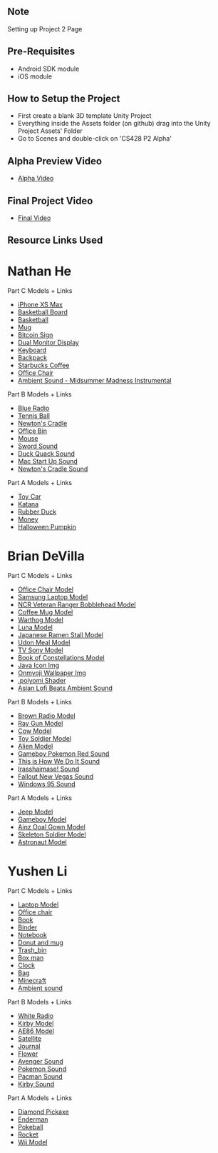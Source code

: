 ## Note
Setting up Project 2 Page

## Pre-Requisites
* Android SDK module
* iOS module

## How to Setup the Project
* First create a blank 3D template Unity Project 
* Everything inside the Assets folder (on github) drag into the Unity Project Assets' Folder
* Go to Scenes and double-click on 'CS428 P2 Alpha'

## Alpha Preview Video
* [Alpha Video](https://www.youtube.com/watch?v=D2FkA_nrEeQ)
## Final Project Video
* [Final Video](https://youtu.be/Na54z8jy6jg)
## Resource Links Used

# Nathan He
  Part C Models + Links
  * [iPhone XS Max](https://sketchfab.com/3d-models/apple-iphone-xs-max-08e76b5bd30847f6a23d4748b85ef62b)
  * [Basketball Board](https://sketchfab.com/3d-models/basketball-table-5eee9d9172dd4738adc6a1916f53eb1f)
  * [Basketball](https://sketchfab.com/3d-models/basketball-19f76a0df81747369acf46406b36afa6)
  * [Mug](https://sketchfab.com/3d-models/mug-gavron-879fca104c404b18b98ed745fd1e6629)
  * [Bitcoin Sign](https://sketchfab.com/3d-models/bitcoin-cash-mesh-fbx-135a24271b9c4846a46e2943e6860a37)
  * [Dual Monitor Display](https://sketchfab.com/3d-models/monitor-screen-display-5f698816ef9f4a39b63601baa8f6ea29)
  * [Keyboard](https://sketchfab.com/3d-models/keyboard-7e293011e8de4137bbb27dcbe1eaa26f)
  * [Backpack](https://sketchfab.com/3d-models/backpack-b9e73f29c3c54b06870cddc6ae4bf03b)
  * [Starbucks Coffee](https://sketchfab.com/3d-models/starbucks-grande-coffee-cup-caution-hot-adf1013df0d24037a506cd9708ddbc28)
  * [Office Chair](https://sketchfab.com/3d-models/office-chair-f4c3a936dae745e08405cf2fd820b89c)
  * [Ambient Sound - Midsummer Madness Instrumental](https://www.youtube.com/watch?v=lLLwAwNH5Gk)
  
  Part B Models + Links
  * [Blue Radio](https://sketchfab.com/3d-models/radio-abc4f19e438c4fc282b994f64efa7ee8)
  * [Tennis Ball](https://sketchfab.com/3d-models/tennis-ball-edc344dcc65440ea97b5eae84f1957a4)
  * [Newton's Cradle](https://sketchfab.com/3d-models/newton-craddle-64e2753a06b941408feaf1e012329bb9)
  * [Office Bin](https://sketchfab.com/3d-models/office-bin-bb540fc9fcb04a5aa13a5d9b72918f8f)
  * [Mouse](https://sketchfab.com/3d-models/mouse-3eaaf9f9b08242f193be433a6128c003)
  * [Sword Sound](https://www.youtube.com/watch?v=BQV5rbBMjCQ)
  * [Duck Quack Sound](https://www.youtube.com/watch?v=aqCxlxclyzo)
  * [Mac Start Up Sound](https://www.youtube.com/watch?v=XZ1mpI01evk)
  * [Newton's Cradle Sound](https://www.youtube.com/watch?v=cbeCceyORCA)
  
  Part A Models + Links
  * [Toy Car](https://sketchfab.com/3d-models/samosval-2bdf333eccd1448aaeb601f88f77e0f4)
  * [Katana](https://sketchfab.com/3d-models/katana-5bc192b777544d58a185845ed495597f)
  * [Rubber Duck](https://sketchfab.com/3d-models/rubber-duck-a84cecb600c04eeba60d02f99b8b154b)
  * [Money](https://sketchfab.com/3d-models/wad-2c21f18251184d5091f7f03b429834ba)
  * [Halloween Pumpkin](https://sketchfab.com/3d-models/halloween-pumpkin-abb8d12f13b44c6686628abde758bf1a)

# Brian DeVilla
  Part C Models + Links
  * [Office Chair Model](https://sketchfab.com/3d-models/office-chair-db03012c3c484314a480b4137da8eb30)
  * [Samsung Laptop Model](https://sketchfab.com/3d-models/samsung-series-9-notebook-1768-2163e14e9b8c427698e8aa80923a6241)
  * [NCR Veteran Ranger Bobblehead Model](https://sketchfab.com/3d-models/ncr-veteran-ranger-bobblehead-1b47d75b4e5a4548b5cb41aae45f8dcd)
  * [Coffee Mug Model](https://sketchfab.com/3d-models/coffee-mug-6c95897de04143aeb5c75b7630707d27)
  * [Warthog Model](https://sketchfab.com/3d-models/warthog-a38b24f2ab634a8bb18278f5d535f246)
  * [Luna Model](https://sketchfab.com/3d-models/luna-f66b9083ce294d29b5c5c6cdbb90eaa3)
  * [Japanese Ramen Stall Model](https://sketchfab.com/3d-models/japanese-ramen-stall-2e3ea2a141324c29be0a20d3bfe0c90d)
  * [Udon Meal Model](https://sketchfab.com/3d-models/udon-meal-aeadafce557445df8d852109f2794f6a)
  * [TV Sony Model](https://sketchfab.com/3d-models/tv-sony-bravia-kdl-40re353-free-1daed79d27b644f7845dfbb9e5f20ce3)
  * [Book of Constellations Model](https://sketchfab.com/3d-models/book-of-constellations-228c3ccd5b43497ea3f649d0b9e076bc)
  * [Java Icon Img](https://www.pinclipart.com/pindetail/iJmJRJ_vector-steam-java-developer-java-icon-png-clipart/)
  * [Onmyoji Wallpaper Img](https://www.deviantart.com/asml30/art/Onmyoji-night-walk-721801123)
  * [.poiyomi Shader](https://github.com/poiyomi/PoiyomiToonShader/releases)
  * [Asian Lofi Beats Ambient Sound](https://www.youtube.com/watch?v=w5vro7IygOc)
  
  Part B Models + Links
  * [Brown Radio Model](https://sketchfab.com/3d-models/1938-delco-radio-434c8654f5784119bba5bcc8041ecffc)
  * [Ray Gun Model](https://sketchfab.com/3d-models/pilim-week-challenge-multy-purpose-raygun-low-ca58587e09c94b7cb55ec4f0c1b5461f)
  * [Cow Model](https://sketchfab.com/3d-models/cow-1703672ed68f417698ea017af3066d61)
  * [Toy Soldier Model](https://sketchfab.com/3d-models/toy-soldier-cacf0d85cfb2460294da4778a36760e3)
  * [Alien Model](https://sketchfab.com/3d-models/alien-fanart-09cc528fe20e43d4a0b0f68e66125984)
  * [Gameboy Pokemon Red Sound](https://www.youtube.com/watch?v=2QeiH70AUU4)
  * [This is How We Do It Sound](https://www.youtube.com/watch?v=-pA5UqCL-V4)
  * [Irasshaimase! Sound](https://www.youtube.com/watch?v=HPg0WmDlcoU)
  * [Fallout New Vegas Sound](https://www.youtube.com/watch?v=rKAk6smXcwg)
  * [Windows 95 Sound](https://www.youtube.com/watch?v=miZHa7ZC6Z0)
  
  Part A Models + Links
  * [Jeep Model](https://sketchfab.com/3d-models/jeep-willys-50fae79d1fcf48bcb5e2b453c2deef13)
  * [Gameboy Model](https://sketchfab.com/3d-models/gameboy-pokemon-1hourchallenge-0f2b0ce9c5c44499b2f00c128b3e36b9)
  * [Ainz Ooal Gown Model](https://sketchfab.com/3d-models/ainz-ooal-gown-e62df306954144fbb613c6fc3b04e682)
  * [Skeleton Soldier Model](https://sketchfab.com/3d-models/skeleton-soldier-4517255f15d04a918653c67685cec645)
  * [Astronaut Model](https://sketchfab.com/3d-models/astronaut-720532dec35a47799efe33bcf62fb393)
    
# Yushen Li
  Part C Models + Links
  * [Laptop Model](https://sketchfab.com/3d-models/laptop-d7459b8ceaab4ce09230cee0b85b5e4b)
  * [Office chair](https://sketchfab.com/3d-models/office-chair-41973aa1808d4a13b84c24497fc77c63)
  * [Book](https://sketchfab.com/3d-models/the-history-of-the-future-book-22014d859c184f678b9807ea78f67cbe)
  * [Binder](https://sketchfab.com/3d-models/ring-binder-a0026e7d1b244b9a9223daf4223c9372)
  * [Notebook](https://sketchfab.com/3d-models/roselle-composition-book-639955874f824bc381702faf7684d779)
  * [Donut and mug](https://sketchfab.com/3d-models/donuts-mug-and-plate-f07ce427ea264de18310d4d848b37c6e)
  * [Trash_bin](https://sketchfab.com/3d-models/abstract-trashcan-283b042d65ac472aab0d389193eba8c1)
  * [Box man](https://sketchfab.com/3d-models/box-man-c787cace300e486eb3cd740235aa0f6a)
  * [Clock](https://sketchfab.com/3d-models/clock-5d51a5e31ee84792a18046a2a8df8bdd)
  * [Bag](https://sketchfab.com/3d-models/backpack-5655596f9efe47deb09df57a79b44e04)
  * [Minecraft](https://yt3.ggpht.com/OeKifShqjcWxXdeS6P51ycERvoN_pPSgyD8Rp88QWo99loSZQrBD1LRP4QzLOa9PS-d8y66Y8Bo=s900-c-k-c0xffffffff-no-rj-mo)
  * [Ambient sound](https://www.youtube.com/watch?v=_0lQw595WiQ)
  
  Part B Models + Links
  * [White Radio](https://sketchfab.com/3d-models/portal-radio-a-prop-72c9875348c84163b34e4012d5b39307)
  * [Kirby Model](https://sketchfab.com/3d-models/fan-model-kirby-159e9a80a0e04ab49ea227fa04ca775d)
  * [AE86 Model](https://sketchfab.com/3d-models/toyota-ae86-da84f6e22f20486a91b7a012556d80f6)
  * [Satellite](https://sketchfab.com/3d-models/satellite-comms-4be56951da39429a963ee12140bbff57)
  * [Journal](https://sketchfab.com/3d-models/journal-1e822119a75a4460b40c6f4001840743)
  * [Flower](https://sketchfab.com/3d-models/warm-up-10-flowers-56765e04fc754d96a24b332377e64ffb)
  * [Avenger Sound](https://www.youtube.com/watch?v=CHh-PPs2Wms)
  * [Pokemon Sound](https://www.youtube.com/watch?v=2Jmty_NiaXc)
  * [Pacman Sound](https://www.youtube.com/watch?v=v2a5yMUmcp0)
  * [Kirby Sound](https://www.youtube.com/watch?v=_MM8J4SqZ9o)
  
  Part A Models + Links
  * [Diamond Pickaxe](https://sketchfab.com/3d-models/minecraft-diamond-pickaxe-b1bc7d6a3db246d5b47449ae2b2706fd)
  * [Enderman](https://sketchfab.com/3d-models/minecraft-enderman-216552744553461d960dd0cdf3a0592a)
  * [Pokeball](https://sketchfab.com/3d-models/pokeball-cb1304c3f9064c0287f749aadaa944d6)
  * [Rocket](https://sketchfab.com/3d-models/rocket-fa6e126e5da54453b0d1ed3a4a78543a)
  * [Wii Model](https://sketchfab.com/3d-models/wii-7a96a38cf0684aecb42a58d1e3b65cb9)


